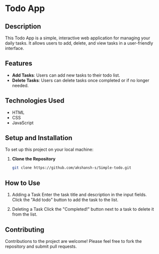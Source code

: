 # Todo App

## Description
This Todo App is a simple, interactive web application for managing your daily tasks. It allows users to add, delete, and view tasks in a user-friendly interface.

## Features
- **Add Tasks**: Users can add new tasks to their todo list.
- **Delete Tasks**: Users can delete tasks once completed or if no longer needed.

## Technologies Used
- HTML
- CSS
- JavaScript

## Setup and Installation
To set up this project on your local machine:

1. **Clone the Repository**
   ```bash
   git clone https://github.com/akshansh-s/Simple-todo.git


## How to Use
1. Adding a Task
Enter the task title and description in the input fields.
Click the "Add todo" button to add the task to the list.

2. Deleting a Task
Click the "Completed!" button next to a task to delete it from the list.

## Contributing
Contributions to the project are welcome! Please feel free to fork the repository and submit pull requests.



